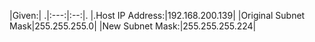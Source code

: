 |Given:|
.|:---:|:--:|.
|.Host IP Address:|192.168.200.139|
|Original Subnet Mask|255.255.255.0|
|New Subnet Mask:|255.255.255.224|
